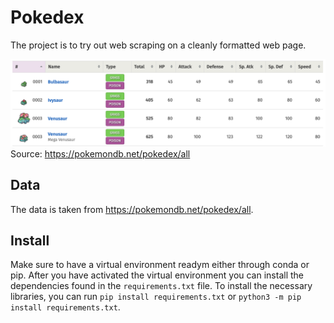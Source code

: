 # Pokedex
The project is to try out web scraping on a cleanly formatted web page. 

![Pokedex first rows](/images/pokedex_first_rows.png "first rows of pokedex")
Source: https://pokemondb.net/pokedex/all

## Data
The data is taken from https://pokemondb.net/pokedex/all.

## Install
Make sure to have a virtual environment readym either through conda or pip. After you have activated the virtual environment you can install the dependencies found in the `requirements.txt` file. To install the necessary libraries, you can run `pip install requirements.txt` or `python3 -m pip install requirements.txt`. 

